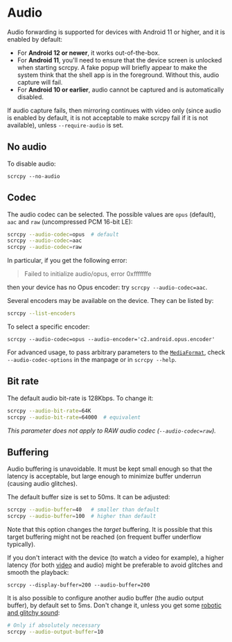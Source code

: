 # Audio

Audio forwarding is supported for devices with Android 11 or higher, and it is
enabled by default:

 - For **Android 12 or newer**, it works out-of-the-box.
 - For **Android 11**, you'll need to ensure that the device screen is unlocked
   when starting scrcpy. A fake popup will briefly appear to make the system
   think that the shell app is in the foreground. Without this, audio capture
   will fail.
 - For **Android 10 or earlier**, audio cannot be captured and is automatically
   disabled.

If audio capture fails, then mirroring continues with video only (since audio is
enabled by default, it is not acceptable to make scrcpy fail if it is not
available), unless `--require-audio` is set.


## No audio

To disable audio:

```
scrcpy --no-audio
```

## Codec

The audio codec can be selected. The possible values are `opus` (default), `aac`
and `raw` (uncompressed PCM 16-bit LE):

```bash
scrcpy --audio-codec=opus  # default
scrcpy --audio-codec=aac
scrcpy --audio-codec=raw
```

In particular, if you get the following error:

> Failed to initialize audio/opus, error 0xfffffffe

then your device has no Opus encoder: try `scrcpy --audio-codec=aac`.


Several encoders may be available on the device. They can be listed by:

```bash
scrcpy --list-encoders
```

To select a specific encoder:

```
scrcpy --audio-codec=opus --audio-encoder='c2.android.opus.encoder'
```

For advanced usage, to pass arbitrary parameters to the [`MediaFormat`],
check `--audio-codec-options` in the manpage or in `scrcpy --help`.

[`MediaFormat`]: https://developer.android.com/reference/android/media/MediaFormat


## Bit rate

The default audio bit-rate is 128Kbps. To change it:

```bash
scrcpy --audio-bit-rate=64K
scrcpy --audio-bit-rate=64000  # equivalent
```

_This parameter does not apply to RAW audio codec (`--audio-codec=raw`)._


## Buffering

Audio buffering is unavoidable. It must be kept small enough so that the latency
is acceptable, but large enough to minimize buffer underrun (causing audio
glitches).

The default buffer size is set to 50ms. It can be adjusted:

```bash
scrcpy --audio-buffer=40   # smaller than default
scrcpy --audio-buffer=100  # higher than default
```

Note that this option changes the _target_ buffering. It is possible that this
target buffering might not be reached (on frequent buffer underflow typically).

If you don't interact with the device (to watch a video for example), a higher
latency (for both [video](video.md#buffering) and audio) might be preferable to
avoid glitches and smooth the playback:

```
scrcpy --display-buffer=200 --audio-buffer=200
```

It is also possible to configure another audio buffer (the audio output buffer),
by default set to 5ms. Don't change it, unless you get some [robotic and glitchy
sound][#3793]:

```bash
# Only if absolutely necessary
scrcpy --audio-output-buffer=10
```

[#3793]: https://github.com/Genymobile/scrcpy/issues/3793
